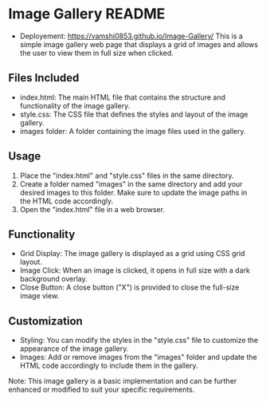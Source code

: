 # Image Gallery README

- Deployement: https://vamshi0853.github.io/Image-Gallery/
This is a simple image gallery web page that displays a grid of images and allows the user to view them in full size when clicked.

## Files Included
- index.html: The main HTML file that contains the structure and functionality of the image gallery.
- style.css: The CSS file that defines the styles and layout of the image gallery.
- images folder: A folder containing the image files used in the gallery.

## Usage
1. Place the "index.html" and "style.css" files in the same directory.
2. Create a folder named "images" in the same directory and add your desired images to this folder. Make sure to update the image paths in the HTML code accordingly.
3. Open the "index.html" file in a web browser.

## Functionality
- Grid Display: The image gallery is displayed as a grid using CSS grid layout.
- Image Click: When an image is clicked, it opens in full size with a dark background overlay.
- Close Button: A close button ("X") is provided to close the full-size image view.

## Customization
- Styling: You can modify the styles in the "style.css" file to customize the appearance of the image gallery.
- Images: Add or remove images from the "images" folder and update the HTML code accordingly to include them in the gallery.

Note: This image gallery is a basic implementation and can be further enhanced or modified to suit your specific requirements.

